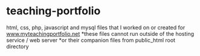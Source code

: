 # teaching-portfolio

html, css, php, javascript and mysql files
that I worked on or created for 
www.myteachingportfolio.net
*these files cannot run outside of the hosting service / web server
*or their companion files from public_html root directory
